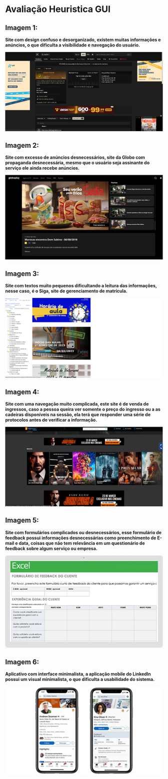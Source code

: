 <h1> Avaliação Heuristica GUI </h1>

<h2> Imagem 1: </h2>

<p> <b> Site com design confuso e desorganizado, existem muitas informações e anúncios, o que dificulta a visibilidade e navegação do usuário. <b> <p>

<img src="Imagens/wiki.png"/>

<h2> Imagem 2: </h2>

<p><b> Site com excesso de anúncios desnecessários, site da Globo com propaganda desnecessária, mesmo que o usuário seja assinante do serviço ele ainda recebe anúncios. <b><p>

<img src="Imagens/globoplay.png"/>

<h2> Imagem 3: </h2>

<p><b> Site com textos muito pequenos dificultando a leitura das informações, nesse caso, é o Siga, site de gerenciamento de matrícula.<b><p>

<img src="Imagens/siga.png"/>

<h2> Imagem 4: </h2>

<p><b> Site com uma navegação muito complicada, este site é de venda de ingressos, caso a pessoa queira ver somente o preço do ingresso ou a as cadeiras disponíveis na sessão, ela terá que responder uma série de protocolos antes de verificar a informação.<b><p>

<img src="Imagens/ingresso.png"/>

<h2> Imagem 5: </h2>

<p><b> Site com formulários complicados ou desnecessários, esse formulário de feedback possui informações desnecessárias como preenchimento de E-mail e data, coisas que não tem relevância em um questionário de feedback sobre algum serviço ou empresa. <b><p>

<img src="Imagens/excel.png"/>

<h2> Imagem 6: </h2>

<p><b> Aplicativo com interface minimalista, a aplicação mobile do LinkedIn possui um visual minimalista, o que dificulta a usabilidade do sistema. <b><p>

<img src="Imagens/linked.png"/>